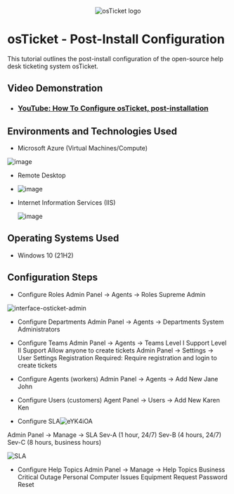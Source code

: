 
<p align="center">
<img src="https://i.imgur.com/Clzj7Xs.png" alt="osTicket logo"/>
</p>

<h1>osTicket - Post-Install Configuration</h1>
This tutorial outlines the post-install configuration of the open-source help desk ticketing system osTicket.<br />


<h2>Video Demonstration</h2>

- ### [YouTube: How To Configure osTicket, post-installation](https://youtu.be/HGywPhfKt4E?si=OjpsZYRVnVBeYrUL)

<h2>Environments and Technologies Used</h2>

- Microsoft Azure (Virtual Machines/Compute)

![image](https://github.com/techwithterrence/post-install-config/assets/174138674/8d55481f-af6b-4d4b-ad09-ed9304909860)

  
- Remote Desktop

- ![image](https://github.com/techwithterrence/post-install-config/assets/174138674/83ea362c-76a5-4e88-9e74-31ab7dd919da)


- Internet Information Services (IIS)

  ![image](https://github.com/techwithterrence/post-install-config/assets/174138674/ddaa4410-624a-4543-9bf3-d6cdcff244e3)


<h2>Operating Systems Used </h2>

- Windows 10</b> (21H2)


<h2>Configuration Steps</h2>  



- Configure Roles
Admin Panel -> Agents -> Roles
Supreme Admin

![interface-osticket-admin](https://github.com/techwithterrence/post-install-config/assets/174138674/a29ce9d6-0d7c-44f3-b511-88a476396cf3)


- Configure Departments
Admin Panel -> Agents -> Departments
System Administrators

- Configure Teams
Admin Panel -> Agents -> Teams
Level I Support
Level II Support
Allow anyone to create tickets
Admin Panel -> Settings -> User Settings
Registration Required: Require registration and login to create tickets

- Configure Agents (workers)
Admin Panel -> Agents -> Add New
Jane
John

- Configure Users (customers)
Agent Panel -> Users -> Add New
Karen
Ken

- Configure SLA![eYK4iOA](https://github.com/techwithterrence/post-install-config/assets/174138674/de74d97c-6b83-4983-b19a-71ce341fd830)

Admin Panel -> Manage -> SLA
Sev-A (1 hour, 24/7)
Sev-B (4 hours, 24/7)
Sev-C (8 hours, business hours)

![SLA](https://github.com/techwithterrence/post-install-config/assets/174138674/2a3f966a-a19b-408a-b207-4c50afe6d9bf)




- Configure Help Topics
Admin Panel -> Manage -> Help Topics
Business Critical Outage
Personal Computer Issues
Equipment Request
Password Reset


